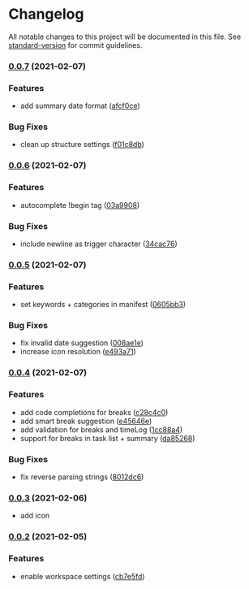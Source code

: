 # Changelog

All notable changes to this project will be documented in this file. See [standard-version](https://github.com/conventional-changelog/standard-version) for commit guidelines.

### [0.0.7](https://github.com/1nVitr0/plugin-vscode-daily-timelog/compare/v0.0.6...v0.0.7) (2021-02-07)


### Features

*  add summary date format ([afcf0ce](https://github.com/1nVitr0/plugin-vscode-daily-timelog/commit/afcf0cea25ffa6ed8fe70e09fe48659907b39522))


### Bug Fixes

* clean up structure settings ([f01c8db](https://github.com/1nVitr0/plugin-vscode-daily-timelog/commit/f01c8db91573f53c85d3bbe85c78a5ad8551535e))

### [0.0.6](https://github.com/1nVitr0/plugin-vscode-daily-timelog/compare/v0.0.5...v0.0.6) (2021-02-07)


### Features

* autocomplete !begin tag ([03a9908](https://github.com/1nVitr0/plugin-vscode-daily-timelog/commit/03a990896ea73d366147f80e5c1f671956b1202f))


### Bug Fixes

* include newline as trigger character ([34cac76](https://github.com/1nVitr0/plugin-vscode-daily-timelog/commit/34cac767925536a65680dd5bd2c61ec6d6401efc))

### [0.0.5](https://github.com/1nVitr0/plugin-vscode-daily-timelog/compare/v0.0.4...v0.0.5) (2021-02-07)


### Features

* set keywords + categories in manifest ([0605bb3](https://github.com/1nVitr0/plugin-vscode-daily-timelog/commit/0605bb3c60732861f0964cee4dc1319d9561d1ec))


### Bug Fixes

* fix invalid date suggestion ([008ae1e](https://github.com/1nVitr0/plugin-vscode-daily-timelog/commit/008ae1e5b3ddb45c10ddbbf45f0f72b085f93314))
* increase icon resolution ([e493a71](https://github.com/1nVitr0/plugin-vscode-daily-timelog/commit/e493a71b6052446e68926aa4c0a436ba8e602885))

### [0.0.4](https://github.com/1nVitr0/plugin-vscode-daily-timelog/compare/v0.0.3...v0.0.4) (2021-02-07)


### Features

* add code completions for breaks ([c28c4c0](https://github.com/1nVitr0/plugin-vscode-daily-timelog/commit/c28c4c0bc2c2a017875d46c1dfe8e5b01a55df4a))
* add smart break suggestion ([e45646e](https://github.com/1nVitr0/plugin-vscode-daily-timelog/commit/e45646e028aac7fc9b570e1d225c4858bdd5f2dd))
* add validation for breaks and timeLog ([1cc88a4](https://github.com/1nVitr0/plugin-vscode-daily-timelog/commit/1cc88a44e82275b5cfd2b13deba8631485064a4d))
* support for breaks in task list + summary ([da85268](https://github.com/1nVitr0/plugin-vscode-daily-timelog/commit/da85268ad5d298625289144e4f3e7b5c29df4de4))


### Bug Fixes

* fix reverse parsing strings ([8012dc6](https://github.com/1nVitr0/plugin-vscode-daily-timelog/commit/8012dc680da8584876c7b3ce62392cab0c511d7e))

### [0.0.3](https://github.com/1nVitr0/plugin-vscode-daily-timelog/compare/v0.0.2...v0.0.3) (2021-02-06)

* add icon

### [0.0.2](https://github.com/1nVitr0/plugin-vscode-daily-timelog/compare/v0.0.1...v0.0.2) (2021-02-05)

### Features

* enable workspace settings ([cb7e5fd](https://github.com/1nVitr0/plugin-vscode-daily-timelog/commit/cb7e5fd499bf72a83ab427ae442c7dbcf21678da))
